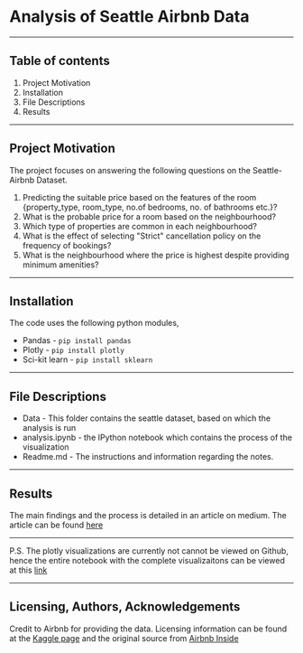 # Analysis of Seattle Airbnb Data
---
## Table of contents
1. Project Motivation
2. Installation
3. File Descriptions
4. Results

---
## Project Motivation

 The project focuses on answering the following questions on the Seattle-Airbnb Dataset. 
1. Predicting the suitable price based on the features of the room {property_type, room_type, no.of bedrooms, no. of bathrooms etc.}?
2. What is the probable price for a room based on the neighbourhood?
3. Which type of properties are common in each neighbourhood?
4. What is the effect of selecting "Strict" cancellation policy on the frequency of bookings?
5. What is the neighbourhood where the price is highest despite providing minimum amenities?
---
## Installation

The code uses the following python modules,
- Pandas - `pip install pandas`
- Plotly - `pip install plotly`
- Sci-kit learn - `pip install sklearn`


---
## File Descriptions
* Data - This folder contains the seattle dataset, based on which the analysis is run
* analysis.ipynb - the IPython notebook which contains the process of the visualization
* Readme.md - The instructions and information regarding the notes.

---
## Results
The main findings and the process is detailed in an article on medium. The article can be found [here](https://akhiltvsn.medium.com/investigating-the-seattle-airbnb-dataset-dd564fa30ab8)


---

P.S. The plotly visualizations are currently not cannot be viewed on Github, hence the entire notebook with the complete visualizaitons can be viewed at this [link](https://nbviewer.org/github/Akhil-Theerthala/Seattle-Airbnb-Analysis/blob/main/analysis.ipynb) 

---
## Licensing, Authors, Acknowledgements

Credit to Airbnb for providing the data. Licensing information can be found at the [Kaggle page](https://www.kaggle.com/datasets/airbnb/seattle) and the original source from [Airbnb Inside](http://insideairbnb.com/get-the-data/)
